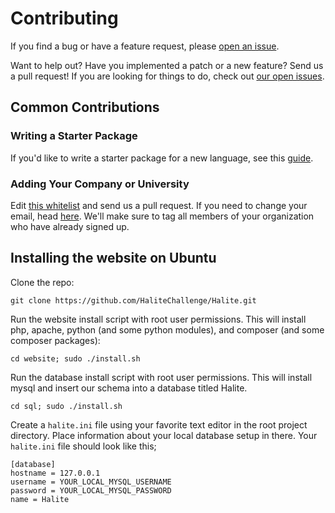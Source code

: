 # Contributing

If you find a bug or have a feature request, please [open an issue](https://github.com/HaliteChallenge/Halite/issues/new).

Want to help out? Have you implemented a patch or a new feature? Send us a pull request! If you are looking for things to do, check out [our open issues](https://github.com/HaliteChallenge/Halite/issues).

## Common Contributions 

### Writing a Starter Package

If you'd like to write a starter package for a new language, see this [guide](https://halite.io/advanced_writing_sp.php).

### Adding Your Company or University

Edit [this whitelist](https://github.com/HaliteChallenge/Halite/edit/master/website/organizationWhitelist.txt) and send us a pull request. If you need to change your email, head [here](https://halite.io/email.php). We'll make sure to tag all members of your organization who have already signed up.

## Installing the website on Ubuntu

Clone the repo:

    git clone https://github.com/HaliteChallenge/Halite.git

Run the website install script with root user permissions. This will install php, apache, python (and some python modules), and composer (and some composer packages):

    cd website; sudo ./install.sh

Run the database install script with root user permissions. This will install mysql and insert our schema into a database titled Halite.

    cd sql; sudo ./install.sh

Create a `halite.ini` file using your favorite text editor in the root project directory. Place information about your local database setup in there. Your `halite.ini` file should look like this;
    
    [database]
    hostname = 127.0.0.1 
    username = YOUR_LOCAL_MYSQL_USERNAME
    password = YOUR_LOCAL_MYSQL_PASSWORD
    name = Halite
